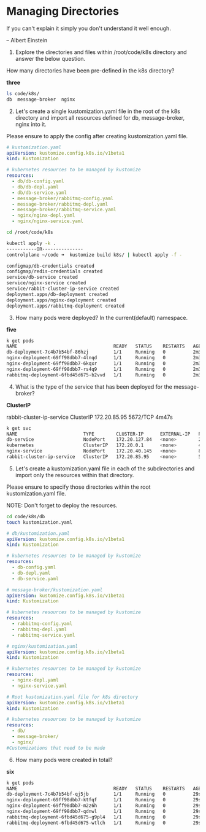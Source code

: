 # Managing Directories

If you can't explain it simply you don't understand it well enough.

– Albert Einstein

1. Explore the directories and files within /root/code/k8s directory and answer the below question.

How many directories have been pre-defined in the k8s directory?

**three**

```bash
ls code/k8s/
db  message-broker  nginx
```


2. Let's create a single kustomization.yaml file in the root of the k8s directory and import all resources defined for db, message-broker, nginx into it.

Please ensure to apply the config after creating kustomization.yaml file.

```yaml
# kustomization.yaml
apiVersion: kustomize.config.k8s.io/v1beta1
kind: Kustomization

# kubernetes resources to be managed by kustomize
resources:
  - db/db-config.yaml
  - db/db-depl.yaml
  - db/db-service.yaml
  - message-broker/rabbitmq-config.yaml
  - message-broker/rabbitmq-depl.yaml
  - message-broker/rabbitmq-service.yaml
  - nginx/nginx-depl.yaml
  - nginx/nginx-service.yaml
```

```bash
cd /root/code/k8s

kubectl apply -k .
-----------OR---------------
controlplane ~/code ➜  kustomize build k8s/ | kubectl apply -f -

configmap/db-credentials created
configmap/redis-credentials created
service/db-service created
service/nginx-service created
service/rabbit-cluster-ip-service created
deployment.apps/db-deployment created
deployment.apps/nginx-deployment created
deployment.apps/rabbitmq-deployment created
```

3. How many pods were deployed?
In the current(default) namespace.

**five**

```bash
k get pods
NAME                                   READY   STATUS    RESTARTS   AGE
db-deployment-7c4b7b54bf-86hzj         1/1     Running   0          2m34s
nginx-deployment-69ff98dbb7-4lnqd      1/1     Running   0          2m34s
nginx-deployment-69ff98dbb7-6kqxr      1/1     Running   0          2m34s
nginx-deployment-69ff98dbb7-rs4q9      1/1     Running   0          2m34s
rabbitmq-deployment-6fbd45d675-b2vvd   1/1     Running   0          2m34s

```

4. What is the type of the service that has been deployed for the message-broker?

**ClusterIP**

rabbit-cluster-ip-service   ClusterIP   172.20.85.95    <none>        5672/TCP          4m47s


```bash
k get svc
NAME                        TYPE        CLUSTER-IP      EXTERNAL-IP   PORT(S)           AGE
db-service                  NodePort    172.20.127.84   <none>        27017:32603/TCP   4m47s
kubernetes                  ClusterIP   172.20.0.1      <none>        443/TCP           16m
nginx-service               NodePort    172.20.40.145   <none>        80:32212/TCP      4m47s
rabbit-cluster-ip-service   ClusterIP   172.20.85.95    <none>        5672/TCP          4m47s
```

5. Let's create a kustomization.yaml file in each of the subdirectories and import only the resources within that directory.

Please ensure to specify those directories within the root kustomization.yaml file.

NOTE: Don't forget to deploy the resources.

```bash
cd code/k8s/db
touch kustomization.yaml

```

```yaml
# db/kustomization.yaml
apiVersion: kustomize.config.k8s.io/v1beta1
kind: Kustomization

# kubernetes resources to be managed by kustomize
resources:
  - db-config.yaml
  - db-depl.yaml
  - db-service.yaml
```

```yaml
# message-broker/kustomization.yaml
apiVersion: kustomize.config.k8s.io/v1beta1
kind: Kustomization

# kubernetes resources to be managed by kustomize
resources:
  - rabbitmq-config.yaml
  - rabbitmq-depl.yaml
  - rabbitmq-service.yaml
```

```yaml
# nginx/kustomization.yaml
apiVersion: kustomize.config.k8s.io/v1beta1
kind: Kustomization

# kubernetes resources to be managed by kustomize
resources:
  - nginx-depl.yaml
  - nginx-service.yaml
```


```yaml
# Root kustomization.yaml file for k8s directory
apiVersion: kustomize.config.k8s.io/v1beta1
kind: Kustomization

# kubernetes resources to be managed by kustomize
resources:
  - db/
  - message-broker/
  - nginx/
#Customizations that need to be made
```

6. How many pods were created in total?

**six**

```bash
k get pods
NAME                                   READY   STATUS    RESTARTS   AGE
db-deployment-7c4b7b54bf-qj5jb         1/1     Running   0          29s
nginx-deployment-69ff98dbb7-ktfqf      1/1     Running   0          29s
nginx-deployment-69ff98dbb7-m2z6h      1/1     Running   0          29s
nginx-deployment-69ff98dbb7-qdnwl      1/1     Running   0          29s
rabbitmq-deployment-6fbd45d675-g9pl4   1/1     Running   0          29s
rabbitmq-deployment-6fbd45d675-wtlch   1/1     Running   0          29s
```

